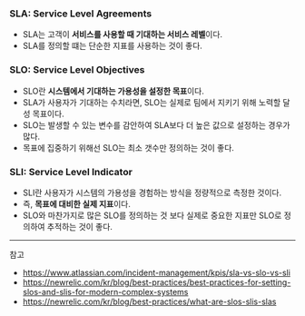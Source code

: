 ### SLA: Service Level Agreements

- SLA는 고객이 **서비스를 사용할 때 기대하는 서비스 레벨**이다.
- SLA를 정의할 떄는 단순한 지표를 사용하는 것이 좋다. 

### SLO: Service Level Objectives

- SLO란 **시스템에서 기대하는 가용성을 설정한 목표**이다. 
- SLA가 사용자가 기대하는 수치라면, SLO는 실제로 팀에서 지키기 위해 노력할 달성 목표이다. 
- SLO는 발생할 수 있는 변수를 감안하여 SLA보다 더 높은 값으로 설정하는 경우가 많다.
- 목표에 집중하기 위해선 SLO는 최소 갯수만 정의하는 것이 좋다. 

### SLI: Service Level Indicator

- SLI란 사용자가 시스템의 가용성을 경험하는 방식을 정량적으로 측정한 것이다. 
- 즉, **목표에 대비한 실제 지표**이다.
- SLO와 마찬가지로 많은 SLO를 정의하는 것 보다 실제로 중요한 지표만 SLO로 정의하여 추적하는 것이 좋다.  

---
참고
- https://www.atlassian.com/incident-management/kpis/sla-vs-slo-vs-sli
- https://newrelic.com/kr/blog/best-practices/best-practices-for-setting-slos-and-slis-for-modern-complex-systems
- https://newrelic.com/kr/blog/best-practices/what-are-slos-slis-slas
